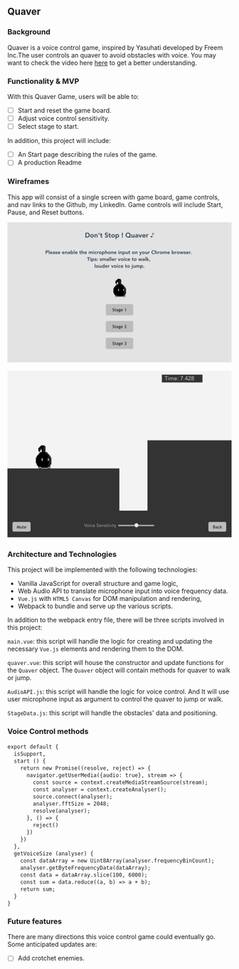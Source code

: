 ## Quaver

### Background

Quaver is a voice control game, inspired by Yasuhati developed by Freem Inc.The user controls an quaver to avoid obstacles with voice. You may want to check the video here [here](https://www.youtube.com/watch?v=Eq5_uVMMN-s) to get a better understanding.

### Functionality & MVP  

With this Quaver Game, users will be able to:

- [ ] Start and reset the game board.
- [ ] Adjust voice control sensitivity.
- [ ] Select stage to start.

In addition, this project will include:

- [ ] An Start page describing the rules of the game.
- [ ] A production Readme

### Wireframes

This app will consist of a single screen with game board, game controls, and nav links to the Github, my LinkedIn. Game controls will include Start, Pause, and Reset buttons.

![wireframes](docs/wireframes/start_page.png)

![wireframes](docs/wireframes/in_play1.png)

### Architecture and Technologies

This project will be implemented with the following technologies:

- Vanilla JavaScript for overall structure and game logic,
- Web Audio API to translate microphone input into voice frequency data.
- `Vue.js` with `HTML5 Canvas` for DOM manipulation and rendering,
- Webpack to bundle and serve up the various scripts.

In addition to the webpack entry file, there will be three scripts involved in this project:

`main.vue`: this script will handle the logic for creating and updating the necessary `Vue.js` elements and rendering them to the DOM.

`quaver.vue`: this script will house the constructor and update functions for the `Quaver` object.  The `Quaver` object will contain methods for quaver to walk or jump.

`AudioAPI.js`: this script will handle the logic for voice control.  And It will use user microphone input as argument to control the quaver to jump or walk.

`StageData.js`: this script will handle the obstacles' data and positioning.

### Voice Control methods


```
export default {
  isSupport,
  start () {
    return new Promise((resolve, reject) => {
      navigator.getUserMedia({audio: true}, stream => {
        const source = context.createMediaStreamSource(stream);
        const analyser = context.createAnalyser();
        source.connect(analyser);
        analyser.fftSize = 2048;
        resolve(analyser);
      }, () => {
        reject()
      })
    })
  },
  getVoiceSize (analyser) {
    const dataArray = new Uint8Array(analyser.frequencyBinCount);
    analyser.getByteFrequencyData(dataArray);
    const data = dataArray.slice(100, 6000);
    const sum = data.reduce((a, b) => a + b);
    return sum;
  }
}
```


### Future features

There are many directions this voice control game could eventually go.  Some anticipated updates are:

- [ ] Add crotchet enemies.
